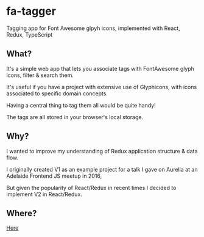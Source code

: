 # fa-tagger

Tagging app for Font Awesome glpyh icons, implemented with React, Redux, TypeScript

## What?

It's a simple web app that lets you associate tags with FontAwesome glyph icons, filter & search them.

It's useful if you have a project with extensive use of Glyphicons, with icons associated to specific domain concepts. 

Having a central thing to tag them all would be quite handy!

The tags are all stored in your browser's local storage.

## Why?

I wanted to improve my understanding of Redux application structure & data flow.

I originally created V1 as an example project for a talk I gave on Aurelia at an Adelaide Frontend JS meetup in 2016, 

But given the popularity of React/Redux in recent times I decided to implement V2 in React/Redux.

## Where?

[Here](https://jmercha.github.io/fa-tagger)
